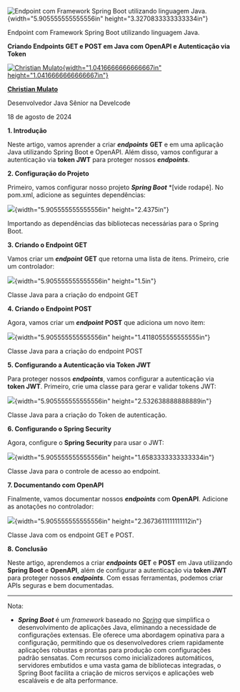 ![Endpoint com Framework Spring Boot utilizando linguagem Java.](c:\dev\personal_articles\md\media/media/image1.png){width="5.905555555555556in" height="3.3270833333333334in"}

Endpoint com Framework Spring Boot utilizando linguagem Java.

**Criando Endpoints GET e POST em Java com OpenAPI e Autenticação via Token**

[![Christian Mulato](c:\dev\personal_articles\md\media/media/image2.jpeg){width="1.0416666666666667in" height="1.0416666666666667in"}](https://www.linkedin.com/in/chmulato/)

[**Christian Mulato**](https://www.linkedin.com/in/chmulato/)

Desenvolvedor Java Sênior na Develcode

18 de agosto de 2024

**1. Introdução**

Neste artigo, vamos aprender a criar ***endpoints*** **GET** e em uma aplicação Java utilizando Spring Boot e OpenAPI. Além disso, vamos configurar a autenticação via **token JWT** para proteger nossos ***endpoints***.

**2. Configuração do Projeto**

Primeiro, vamos configurar nosso projeto ***Spring Boot*** \*\[vide rodapé\]. No pom.xml, adicione as seguintes dependências:

![](c:\dev\personal_articles\md\media/media/image3.png){width="5.905555555555556in" height="2.4375in"}

Importando as dependências das bibliotecas necessárias para o Spring Boot.

**3. Criando o Endpoint GET**

Vamos criar um ***endpoint*** **GET** que retorna uma lista de itens. Primeiro, crie um controlador:

![](c:\dev\personal_articles\md\media/media/image4.png){width="5.905555555555556in" height="1.5in"}

Classe Java para a criação do endpoint GET

**4. Criando o Endpoint POST**

Agora, vamos criar um ***endpoint*** **POST** que adiciona um novo item:

![](c:\dev\personal_articles\md\media/media/image5.png){width="5.905555555555556in" height="1.4118055555555555in"}

Classe Java para a criação do endpoint POST

**5. Configurando a Autenticação via Token JWT**

Para proteger nossos ***endpoints***, vamos configurar a autenticação via **token JWT**. Primeiro, crie uma classe para gerar e validar tokens JWT:

![](c:\dev\personal_articles\md\media/media/image6.png){width="5.905555555555556in" height="2.532638888888889in"}

Classe Java para a criação do Token de autenticação.

**6. Configurando o Spring Security**

Agora, configure o **Spring Security** para usar o JWT:

![](c:\dev\personal_articles\md\media/media/image7.png){width="5.905555555555556in" height="1.6583333333333334in"}

Classe Java para o controle de acesso ao endpoint.

**7. Documentando com OpenAPI**

Finalmente, vamos documentar nossos ***endpoints*** com **OpenAPI**. Adicione as anotações no controlador:

![](c:\dev\personal_articles\md\media/media/image8.png){width="5.905555555555556in" height="2.3673611111111112in"}

Classe Java com os endpoint GET e POST.

**8. Conclusão**

Neste artigo, aprendemos a criar ***endpoints*** **GET** e **POST** em Java utilizando **Spring Boot** e **OpenAPI**, além de configurar a autenticação via **token JWT** para proteger nossos ***endpoints***. Com essas ferramentas, podemos criar APIs seguras e bem documentadas.

------------------------------------------------------------------------

Nota:

- ***Spring Boot*** é um *framework* baseado no [*Spring*](https://spring.io/) que simplifica o desenvolvimento de aplicações Java, eliminando a necessidade de configurações extensas. Ele oferece uma abordagem opinativa para a configuração, permitindo que os desenvolvedores criem rapidamente aplicações robustas e prontas para produção com configurações padrão sensatas. Com recursos como inicializadores automáticos, servidores embutidos e uma vasta gama de bibliotecas integradas, o Spring Boot facilita a criação de micros serviços e aplicações web escaláveis e de alta performance.
